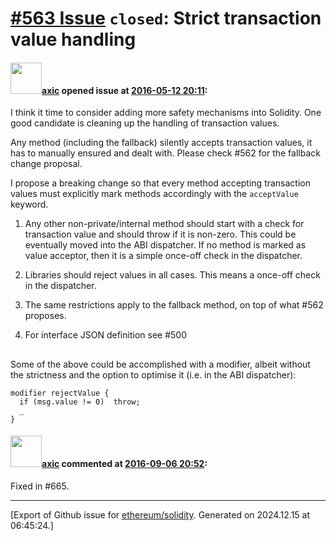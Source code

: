 # [\#563 Issue](https://github.com/ethereum/solidity/issues/563) `closed`: Strict transaction value handling

#### <img src="https://avatars.githubusercontent.com/u/20340?v=4" width="50">[axic](https://github.com/axic) opened issue at [2016-05-12 20:11](https://github.com/ethereum/solidity/issues/563):

I think it time to consider adding more safety mechanisms into Solidity. One good candidate is cleaning up the handling of transaction values.

Any method (including the fallback) silently accepts transaction values, it has to manually ensured and dealt with. Please check #562 for the fallback change proposal.

I propose a breaking change so that every method accepting transaction values must explicitly mark methods accordingly with the `acceptValue` keyword.

1)  Any other non-private/internal method should start with a check for transaction value and should throw if it is non-zero. This could be eventually moved into the ABI dispatcher. If no method is marked as value acceptor, then it is a simple once-off check in the dispatcher.

2) Libraries should reject values in all cases. This means a once-off check in the dispatcher.

3) The same restrictions apply to the fallback method, on top of what #562 proposes.

4) For interface JSON definition see #500
## 

Some of the above could be accomplished with a modifier, albeit without the strictness and the option to optimise it (i.e. in the ABI dispatcher):

```
modifier rejectValue {
  if (msg.value != 0)  throw;
  _
}
```


#### <img src="https://avatars.githubusercontent.com/u/20340?v=4" width="50">[axic](https://github.com/axic) commented at [2016-09-06 20:52](https://github.com/ethereum/solidity/issues/563#issuecomment-245087297):

Fixed in #665.


-------------------------------------------------------------------------------



[Export of Github issue for [ethereum/solidity](https://github.com/ethereum/solidity). Generated on 2024.12.15 at 06:45:24.]
